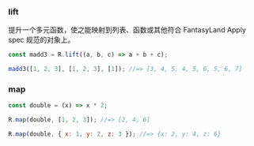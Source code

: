 ### lift

提升一个多元函数，使之能映射到列表、函数或其他符合 FantasyLand Apply spec 规范的对象上。

```js
const madd3 = R.lift((a, b, c) => a + b + c);

madd3([1, 2, 3], [1, 2, 3], [1]); //=> [3, 4, 5, 4, 5, 6, 5, 6, 7]
```

### map

```js
const double = (x) => x * 2;

R.map(double, [1, 2, 3]); //=> [2, 4, 6]

R.map(double, { x: 1, y: 2, z: 3 }); //=> {x: 2, y: 4, z: 6}
```
